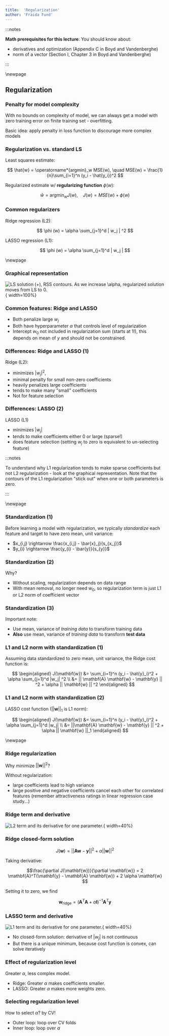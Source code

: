 ```yaml
---
title:  'Regularization'
author: 'Fraida Fund'
---
```


:::notes

**Math prerequisites for this lecture**: You should know about:

* derivatives and optimization (Appendix C in Boyd and Vandenberghe)
* norm of a vector (Section I, Chapter 3 in Boyd and Vandenberghe)

:::

\newpage
## Regularization

### Penalty for model complexity

With no bounds on complexity of model, we can always get a model with zero training error on finite training set - overfitting.

Basic idea: apply penalty in loss function to discourage more complex models


### Regularization vs. standard LS

Least squares estimate:

$$ \hat{w} = \operatorname*{argmin}_w MSE(w), \quad MSE(w) = \frac{1}{n}\sum_{i=1}^n (y_i - \hat{y_i})^2 $$

Regularized estimate w/ **regularizing function** $\phi(w)$:


$$ \hat{w} = \operatorname*{argmin}_w J(w), \quad  J(w) = MSE(w) + \phi(w) $$


### Common regularizers

Ridge regression (L2):

$$ \phi (w) = \alpha \sum_{j=1}^d | w_j | ^2 $$

LASSO regression (L1):

$$ \phi (w) = \alpha \sum_{j=1}^d | w_j | $$

\newpage

### Graphical representation

![[LS solution (+), RSS contours](https://xavierbourretsicotte.github.io/ridge_lasso_visual.html). As we increase $\alpha$, regularized solution moves from LS to 0. ](../images/regularization-contour.png){ width=100%}

### Common features: Ridge and LASSO

* Both penalize large $w_j$
* Both have hyperparameter $\alpha$ that controls level of regularization
* Intercept $w_0$ not included in regularization sum (starts at 1!), this depends on mean of $y$ and should not be constrained.


### Differences: Ridge and LASSO (1)

Ridge (L2):

* minimizes $|w_j|^2$, 
* minimal penalty for small non-zero coefficients
* heavily penalizes large coefficients
* tends to make many "small" coefficients
* Not for feature selection

### Differences: LASSO (2)

LASSO (L1)

* minimizes $|w_j|$
* tends to make coefficients either 0 or large (sparse!)
* does feature selection (setting $w_j$ to zero is equivalent to un-selecting feature)

:::notes

To understand why L1 regularization tends to make sparse coefficients but not L2 regularization - look at the graphical representation. Note that the contours of the L1 regularization "stick out" when one or both parameters is zero.

:::

\newpage

### Standardization (1)

Before learning a model with regularization, we typically *standardize* each feature and target to have zero mean, unit variance:

* $x_{i,j} \rightarrow  \frac{x_{i,j} - \bar{x}_j}{s_{x_j}}$
* $y_{i} \rightarrow  \frac{y_{i} - \bar{y}}{s_{y}}$

### Standardization (2)

Why? 

* Without scaling, regularization depends on data range
* With mean removal, no longer need $w_0$, so regularization term is just L1 or L2 norm of coefficient vector

### Standardization (3)

Important note:

* Use mean, variance of *training data* to transform training data
* **Also** use mean, variance of *training data* to transform **test data**

### L1 and L2 norm with standardization (1)

Assuming data standardized to zero mean, unit variance, the Ridge cost function is:

$$
\begin{aligned}
J(\mathbf{w}) &= \sum_{i=1}^n (y_i - \hat{y}_i)^2 + \alpha  \sum_{j=1}^d |w_j| ^2  \\
&= || \mathbf{A} \mathbf{w} -  \mathbf{y} || ^2 + \alpha || \mathbf{w} || ^2 
\end{aligned}
$$ 

### L1 and L2 norm with standardization (2)

LASSO cost function ($|| \mathbf{w} ||_1$ is L1 norm):

$$
\begin{aligned}
J(\mathbf{w}) &= \sum_{i=1}^n (y_i - \hat{y}_i)^2 + \alpha  \sum_{j=1}^d |w_j| \\
&= ||\mathbf{A} \mathbf{w} -  \mathbf{y} || ^2 + \alpha || \mathbf{w} ||_1 
\end{aligned}
$$ 

\newpage
### Ridge regularization

Why minimize $|| \mathbf{w} || ^2$?

Without regularization:

* large coefficients lead to high variance
* large positive and negative coefficients cancel each other for correlated features (remember attractiveness ratings in linear regression case study...)

### Ridge term and derivative

![L2 term and its derivative for one parameter.](../images/ridge-derivative.png){ width=40%}

### Ridge closed-form solution

$$J(\mathbf{w}) = ||\mathbf{A} \mathbf{w} -  \mathbf{y} || ^2 + \alpha || \mathbf{w} || ^2$$ 

Taking derivative:

$$\frac{\partial J(\mathbf{w})}{\partial \mathbf{w}} = 2 \mathbf{A}^T(\mathbf{y} - \mathbf{A} \mathbf{w}) + 2 \alpha \mathbf{w} $$ 

Setting it to zero, we find

$$\mathbf{w}_{\text{ridge}} = (\mathbf{A}^T\mathbf{A} + \alpha \mathbf{I})^{-1} \mathbf{A}^T \mathbf{y}$$



### LASSO term and derivative

![L1 term and its derivative for one parameter.](../images/lasso-derivative.png){ width=40%}

* No closed-form solution: derivative of $|w_j|$ is not continuous
* But there is a unique minimum, because cost function is convex, can solve iteratively

### Effect of regularization level

Greater $\alpha$, less complex model.

* Ridge: Greater $\alpha$ makes coefficients smaller.
* LASSO: Greater $\alpha$ makes more weights zero.


### Selecting regularization level

How to select $\alpha$? by CV!

* Outer loop: loop over CV folds
* Inner loop: loop over $\alpha$

